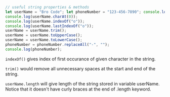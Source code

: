 ```js
// useful string properties & methods 
let userName = "Bro Code"; let phoneNumber = "123-456-7890"; console.log(userName.length); 
console.log(userName.charAt(0)); 
console.log(userName.indexOf("o")); 
console.log(userName.lastIndexOf("o")); 
userName = userName.trim(); 
userName = userName.toUpperCase(); 
userName = userName.toLowerCase(); 
phoneNumber = phoneNumber.replaceAll("-", "");
console.log(phoneNumber);
```

`indexOf()` gives index of first occurance of given character in the string. 

`trim()` would remove all unnecessary spaces at the start and end of the string.

`userName.length` will give length of the string stored in variable userName. Notice that it doesn't have curly braces at the end of .length keyword.

